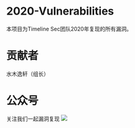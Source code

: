 # 2020-Vulnerabilities
本项目为Timeline Sec团队2020年复现的所有漏洞。

# 贡献者
水木逸轩（组长）

# 公众号
关注我们一起漏洞复现
![](https://cdn.jsdelivr.net/gh/filess/img17@main/2021/01/03/1609670087418-db73d665-2747-49a4-9a66-703500149c23.png)
